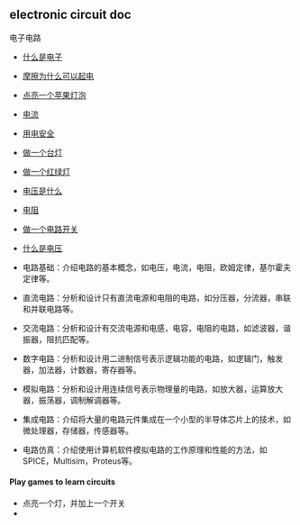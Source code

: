 ## electronic circuit doc
电子电路


- [什么是电子](./01.md)
- [摩擦为什么可以起电](./02.md)
- [点亮一个苹果灯泡](./03.md)
- [电流](./04.md)
- [用电安全](./05.md)
- [做一个台灯](./06.md)
- [做一个红绿灯](./07.md)
- [电压是什么](./08.md)
- [电阻](./09.md)
- [做一个电路开关](./10.md)
- [什么是电压](./11.md)








- 电路基础：介绍电路的基本概念，如电压，电流，电阻，欧姆定律，基尔霍夫定律等。
- 直流电路：分析和设计只有直流电源和电阻的电路，如分压器，分流器，串联和并联电路等。
- 交流电路：分析和设计有交流电源和电感，电容，电阻的电路，如滤波器，谐振器，阻抗匹配等。
- 数字电路：分析和设计用二进制信号表示逻辑功能的电路，如逻辑门，触发器，加法器，计数器，寄存器等。
- 模拟电路：分析和设计用连续信号表示物理量的电路，如放大器，运算放大器，振荡器，调制解调器等。
- 集成电路：介绍将大量的电路元件集成在一个小型的半导体芯片上的技术，如微处理器，存储器，传感器等。
- 电路仿真：介绍使用计算机软件模拟电路的工作原理和性能的方法，如SPICE，Multisim，Proteus等。


#### Play games to learn circuits

- 点亮一个灯，并加上一个开关
- 
